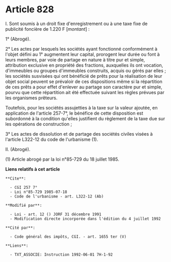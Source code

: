 # Article 828

I. Sont soumis à un droit fixe d'enregistrement ou à une taxe fixe de publicité foncière de 1.220 F [*montant*] :

1° (Abrogé).

2° Les actes par lesquels les sociétés ayant fonctionné conformément à l'objet défini au 1° augmentent leur capital,
prorogent leur durée ou font à leurs membres, par voie de partage en nature à titre pur et simple, attribution exclusive en
propriété des fractions, auxquelles ils ont vocation, d'immeubles ou groupes d'immeubles construits, acquis ou gérés par
elles ; les sociétés susvisées qui ont bénéficié de prêts pour la réalisation de leur objet social peuvent se prévaloir de
ces dispositions même si la répartition de ces prêts a pour effet d'enlever au partage son caractère pur et simple, pourvu
que cette répartition ait été effectuée suivant les règles prévues par les organismes prêteurs.

Toutefois, pour les sociétés assujetties à la taxe sur la valeur ajoutée, en application de l'article 257-7°, le bénéfice de
cette disposition est subordonné à la condition qu'elles justifient du règlement de la taxe due sur les opérations de
construction ;

3° Les actes de dissolution et de partage des sociétés civiles visées à l'article L322-12 du code de l'urbanisme (1).

II. (Abrogé).

(1) Article abrogé par la loi n°85-729 du 18 juillet 1985.

**Liens relatifs à cet article**

	**Cite**:

	  - CGI 257 7°
	  - Loi n°85-729 1985-07-18
	  - Code de l'urbanisme - art. L322-12 (Ab)

	**Modifié par**:

	  - Loi - art. 12 () JORF 31 décembre 1991
	  - Modification directe incorporée dans l'édition du 4 juillet 1992

	**Cité par**:

	  - Code général des impôts, CGI. - art. 1655 ter (V)

	**Liens**:

	  - TXT_ASSOCIE: Instruction 1992-06-01 7H-1-92

